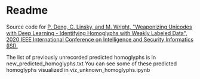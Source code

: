 # Readme
Source code for [P. Deng, C. Linsky, and M. Wright, "Weaponizing Unicodes with Deep Learning - Identifying Homoglyphs with Weakly Labeled Data", 2020 IEEE International Conference on Intelligence and Security Informatics (ISI).](https://arxiv.org/abs/2010.04382)

The list of previously unrecorded predicted homoglyphs is in new_predicted_homoglyphs.txt
You can see some of these predicted homoglyphs visualized in viz_unknown_homoglyphs.ipynb
